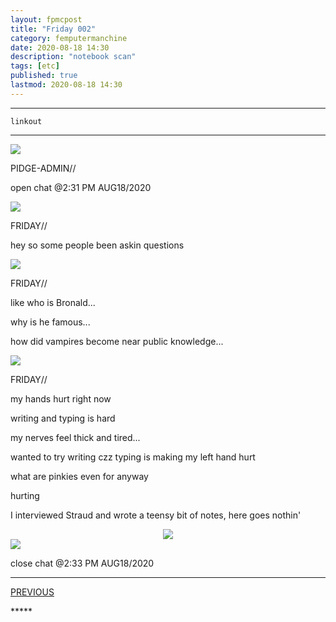 ```yaml
---
layout: fpmcpost
title: "Friday 002"
category: femputermanchine
date: 2020-08-18 14:30
description: "notebook scan"
tags: [etc]
published: true
lastmod: 2020-08-18 14:30
---
```


*****

`linkout`

*****

<div class="chat-box">
<img src="{{ site.url }}/assets/tb/pidge.jpg" class="chat-portrait" />
<p class="ppl-sez">PIDGE-ADMIN//</p>
<p class="ppl-sez">open chat @2:31 PM AUG18/2020</p>
</div>

<div class="chat-box">
<img src="{{ site.url }}/assets/tb/friday.jpg" class="chat-portrait" />
<p class="ppl-sez">FRIDAY//</p>
<p class="ppl-sez">hey so some people been askin questions</p>
</div>

<div class="chat-box">
<img src="{{ site.url }}/assets/tb/friday.jpg" class="chat-portrait" />
<p class="ppl-sez">FRIDAY//</p>
<p class="ppl-sez">like who is Bronald...</p>
<p class="ppl-sez">why is he famous...</p>
<p class="ppl-sez">how did vampires become near public knowledge...</p>
</div>

<div class="chat-box">
<img src="{{ site.url }}/assets/tb/friday.jpg" class="chat-portrait" />
<p class="ppl-sez">FRIDAY//</p>
<p class="ppl-sez">my hands hurt right now</p>
<p class="ppl-sez">writing and typing is hard</p>
<p class="ppl-sez">my nerves feel thick and tired...</p>
<p class="ppl-sez">wanted to try writing czz typing is making my left hand hurt</p>
<p class="ppl-sez">what are pinkies even for anyway</p>
<p class="ppl-sez">hurting</p>
<p class="ppl-sez">I interviewed Straud and wrote a teensy bit of notes, here goes nothin'</p>
</div>



<center><img src="{{ site.url }}/assets/img/20200818_141839.jpg"  /></center>





<div class="chat-box">
<img src="{{ site.url }}/assets/tb/foufle.jpg" class="chat-portrait" />
<p class="ppl-sez">close chat @2:33 PM AUG18/2020</p>
</div>


*****
<div class="fpmc-nav">

<span class="fpmc-nav-prev"><a href="{{ 'friday-i' | prepend: site.baseurl }}">PREVIOUS</a></span>

<!--<span class="fpmc-nav-next"><a href="{{ 'mandarc-v' | prepend: site.baseurl }}">NEXT</a></span> -->

</div>
*****
